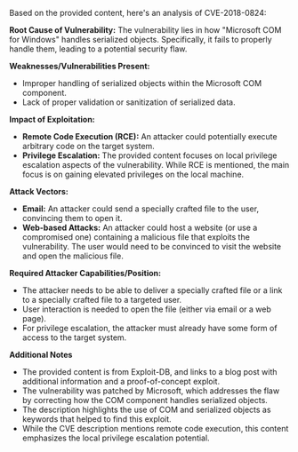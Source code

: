 Based on the provided content, here's an analysis of CVE-2018-0824:

**Root Cause of Vulnerability:**
The vulnerability lies in how "Microsoft COM for Windows" handles serialized objects. Specifically, it fails to properly handle them, leading to a potential security flaw.

**Weaknesses/Vulnerabilities Present:**
- Improper handling of serialized objects within the Microsoft COM component.
- Lack of proper validation or sanitization of serialized data.

**Impact of Exploitation:**
- **Remote Code Execution (RCE):** An attacker could potentially execute arbitrary code on the target system.
- **Privilege Escalation:** The provided content focuses on local privilege escalation aspects of the vulnerability. While RCE is mentioned, the main focus is on gaining elevated privileges on the local machine.

**Attack Vectors:**
- **Email:** An attacker could send a specially crafted file to the user, convincing them to open it.
- **Web-based Attacks:** An attacker could host a website (or use a compromised one) containing a malicious file that exploits the vulnerability. The user would need to be convinced to visit the website and open the malicious file.

**Required Attacker Capabilities/Position:**
- The attacker needs to be able to deliver a specially crafted file or a link to a specially crafted file to a targeted user.
- User interaction is needed to open the file (either via email or a web page).
- For privilege escalation, the attacker must already have some form of access to the target system.

**Additional Notes**
- The provided content is from Exploit-DB, and links to a blog post with additional information and a proof-of-concept exploit.
- The vulnerability was patched by Microsoft, which addresses the flaw by correcting how the COM component handles serialized objects.
- The description highlights the use of COM and serialized objects as keywords that helped to find this exploit.
- While the CVE description mentions remote code execution, this content emphasizes the local privilege escalation potential.